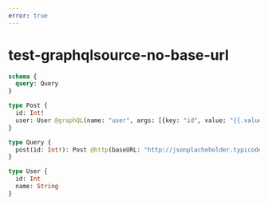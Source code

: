 ```yaml
---
error: true
---
```


# test-graphqlsource-no-base-url

```graphql @server
schema {
  query: Query
}

type Post {
  id: Int!
  user: User @graphQL(name: "user", args: [{key: "id", value: "{{.value.userId}}"}])
}

type Query {
  post(id: Int!): Post @http(baseURL: "http://jsonplacheholder.typicode.com", path: "/posts/{{.args.id}}")
}

type User {
  id: Int
  name: String
}
```
